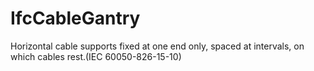 IfcCableGantry
==============
Horizontal cable supports fixed at one end only, spaced at intervals, on which
cables rest.(IEC 60050-826-15-10)



